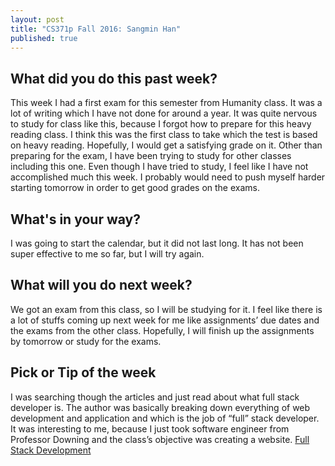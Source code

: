```yaml
---
layout: post
title: "CS371p Fall 2016: Sangmin Han"
published: true
---
```

## What did you do this past week?
This week I had a first exam for this semester from Humanity class. It was a lot of writing which I have not done for around a year. It was quite nervous to study for class like this, because I forgot how to prepare for this heavy reading class. I think this was the first class to take which the test is based on heavy reading. Hopefully, I would get a satisfying grade on it. Other than preparing for the exam, I have been trying to study for other classes including this one. Even though I have tried to study, I feel like I have not accomplished much this week. I probably would need to push myself harder starting tomorrow in order to get good grades on the exams.

## What's in your way?
I was going to start the calendar, but it did not last long. It has not been super effective to me so far, but I will try again.

## What will you do next week?
We got an exam from this class, so I will be studying for it. I feel like there is a lot of stuffs coming up next week for me like assignments’ due dates and the exams from the other class. Hopefully, I will finish up the assignments by tomorrow or study for the exams.

## Pick or Tip of the week
I was searching though the articles and just read about what full stack developer is. The author was basically breaking down everything of web development and application and which is the job of “full” stack developer. It was interesting to me, because I just took software engineer from Professor Downing and the class’s objective was creating a website.
<a href=http://www.developer.com/design/what-is-full-stack-development.html> Full Stack Development </a>

